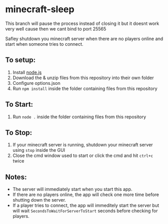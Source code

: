 # minecraft-sleep
This branch will pause the process instead of closing it but it doesnt work very well cause then we cant bind to port 25565

Safley shutdown you minecraft server when there are no players online and start when someone tries to connect.

## To setup:
1. Install [node.js](https://nodejs.org/en/download/)
2. Download the & unzip files from this repository into their own folder
3. Configure options.json
4. Run `npm install` inside the folder containing files from this repository

## To Start:
1. Run `node .` inside the folder containing files from this repository

## To Stop:
1. If your minecraft server is running, shutdown your minecraft server using `stop` inside the GUI
2. Close the cmd window used to start or click the cmd and hit `ctrl+c` twice

## Notes:

* The server will immediately start when you start this app.
* If there are no players online, the app will check one more time before shutting down the server.
* If a player tries to connect, the app will immeditely start the server but will wait `SecondsToWaitForServerToStart` seconds before checking for players.

